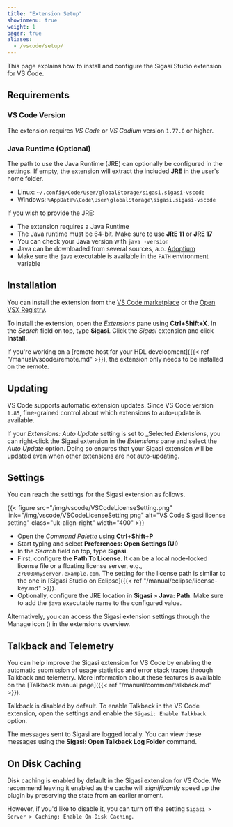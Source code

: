 ```yaml
---
title: "Extension Setup"
showinmenu: true
weight: 1
pager: true
aliases:
  - /vscode/setup/
---
```


This page explains how to install and configure the Sigasi Studio extension for VS Code.

## Requirements

### VS Code Version

The extension requires _VS Code_ or _VS Codium_ version `1.77.0` or higher.

### Java Runtime (Optional)

The path to use the Java Runtime (JRE) can optionally be configured in the [settings](#settings).
If empty, the extension will extract the included **JRE** in the user's home folder.

* Linux: `~/.config/Code/User/globalStorage/sigasi.sigasi-vscode`
* Windows: `%AppData%\Code\User\globalStorage\sigasi.sigasi-vscode`

If you wish to provide the JRE:

* The extension requires a Java Runtime
* The Java runtime must be 64-bit. Make sure to use **JRE 11** or **JRE 17**
* You can check your Java version with `java -version`
* Java can be downloaded from several sources, a.o. [Adoptium](https://adoptium.net/releases.html?variant=openjdk17&jvmVariant=hotspot)
* Make sure the `java` executable is available in the `PATH` environment variable

## Installation

You can install the extension from the [VS Code marketplace](https://marketplace.visualstudio.com/items?itemName=Sigasi.sigasi-vscode)
or the [Open VSX Registry](https://open-vsx.org/extension/Sigasi/sigasi-vscode).

To install the extension, open the _Extensions_ pane using **Ctrl+Shift+X**.
In the _Search_ field on top, type **Sigasi**.
Click the _Sigasi_ extension and click **Install**.

If you're working on a [remote host for your HDL development]({{< ref "/manual/vscode/remote.md" >}}), the extension only needs to be installed on the remote.

## Updating

VS Code supports automatic extension updates.
Since VS Code version `1.85`, fine-grained control about which extensions to auto-update is available.

If your _Extensions: Auto Update_ setting is set to _Selected _Extensions_, you can right-click the Sigasi extension in the _Extensions_ pane and select the _Auto Update_ option.
Doing so ensures that your Sigasi extension will be updated even when other extensions are not auto-updating.

## Settings

You can reach the settings for the Sigasi extension as follows.

{{< figure src="/img/vscode/VSCodeLicenseSetting.png" link="/img/vscode/VSCodeLicenseSetting.png" alt="VS Code Sigasi license setting" class="uk-align-right" width="400" >}}

* Open the _Command Palette_ using **Ctrl+Shift+P**
* Start typing and select **Preferences: Open Settings (UI)**
* In the _Search_ field on top, type **Sigasi**.
* First, configure the **Path To License**. It can be a local node-locked license file or a floating license server, e.g., `27000@myserver.example.com`. The setting for the license path is similar to the one in [Sigasi Studio on Eclipse]({{< ref "/manual/eclipse/license-key.md" >}}).
* Optionally, configure the JRE location in **Sigasi > Java: Path**. Make sure to add the `java` executable name to the configured value.

Alternatively, you can access the Sigasi extension settings through the Manage icon (<span uk-icon="cog"></span>) in the extensions overview.

## Talkback and Telemetry

You can help improve the Sigasi extension for VS Code by enabling the automatic submission of usage statistics and error stack traces through Talkback and telemetry.
More information about these features is available on the [Talkback manual page]({{< ref "/manual/common/talkback.md" >}}).

Talkback is disabled by default.
To enable Talkback in the VS Code extension, open the settings and enable the `Sigasi: Enable Talkback` option.

The messages sent to Sigasi are logged locally. You can view these messages using the **Sigasi: Open Talkback Log Folder** command.

## On Disk Caching

Disk caching is enabled by default in the Sigasi extension for VS Code. We recommend leaving it enabled as the cache will _significantly_ speed up the plugin by preserving the state from an earlier moment.

However, if you'd like to disable it, you can turn off the setting `Sigasi > Server > Caching: Enable On-Disk Caching`.
